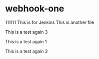 # webhook-one

111111
This is for Jenkins 
This is another file 

This is a test again 3

This is a test again 1

This is a test again 3

